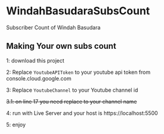 # WindahBasudaraSubsCount
Subscriber Count of Windah Basudara

## Making Your own subs count

1: download this project

2: Replace `YoutubeAPIToken` to your youtube api token from console.cloud.google.com

3: Replace `YoutubeChannel` to your Youtube channel id

~~3.1: on line 17 you need replace to your channel name~~ 

4: run with Live Server and your host is https://localhost:5500

5: enjoy
